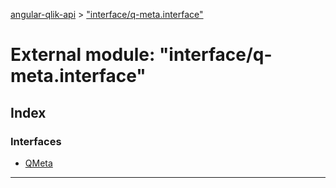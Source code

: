 [angular-qlik-api](../README.md) > ["interface/q-meta.interface"](../modules/_interface_q_meta_interface_.md)

# External module: "interface/q-meta.interface"

## Index

### Interfaces

* [QMeta](../interfaces/_interface_q_meta_interface_.qmeta.md)

---


